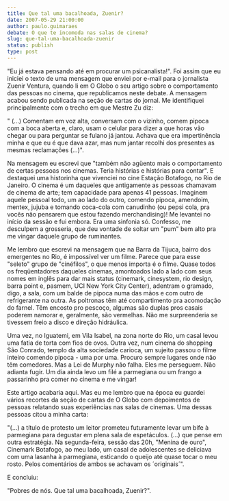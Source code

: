 ```yaml
---
title: Que tal uma bacalhoada, Zuenir?
date: 2007-05-29 21:00:00
author: paulo.guimaraes
debate: O que te incomoda nas salas de cinema?
slug: que-tal-uma-bacalhoada-zuenir
status: publish 
type: post
---
```


"Eu já estava pensando até em procurar um psicanalista!". Foi assim que eu iniciei o texto de uma mensagem que enviei por e-mail para o jornalista Zuenir Ventura, quando li em O Globo o seu artigo sobre o comportamento das pessoas no cinema, que republicamos neste debate. A mensagem acabou sendo publicada na seção de cartas do jornal. Me identifiquei principalmente com o trecho em que Mestre Zu diz:  

  

" (...) Comentam em voz alta, conversam com o vizinho, comem pipoca com a boca aberta e, claro, usam o celular para dizer a que horas vão chegar ou para perguntar se fulano já jantou. Achava que era impertinência minha e que eu é que dava azar, mas num jantar recolhi dos presentes as mesmas reclamações (...)".  

  

 Na mensagem eu escrevi que "também não agüento mais o comportamento de certas pessoas nos cinemas. Teria histórias e histórias para contar". E destaquei uma historinha que vivenciei no cine Estação Botafogo, no Rio de Janeiro. O cinema é um daqueles que antigamente as pessoas chamavam de cinema de arte; tem capacidade para apenas 41 pessoas. Imaginem aquele pessoal todo, um ao lado do outro, comendo pipoca, amendoim, mentex, jujuba e tomando coca-cola com canudinho (ou pepsi cola, pra vocês não pensarem que estou fazendo merchandising)! Me levantei no início da sessão e fui embora. Era uma sinfonia só. Confesso, me desculpem a grosseria, que deu vontade de soltar um "pum" bem alto pra me vingar daquele grupo de ruminantes.  

  

Me lembro que escrevi na mensagem que na Barra da Tijuca, bairro dos emergentes no Rio, é impossível ver um filme. Parece que para esse "seleto" grupo de "cinéfilos", o que menos importa é o filme. Quase todos os freqüentadores daqueles cinemas, amontoados lado a lado com seus nomes em inglês para dar mais status (cinemark, cinesystem, rio design, barra point e, pasmem, UCI New York City Center), adentram o gramado, digo, a sala, com um balde de pipoca numa das mãos e com outro de refrigerante na outra. As poltronas têm até compartimento pra acomodação do farnel. Têm encosto pro pescoço, algumas são duplas pros casais poderem namorar e, geralmente, são vermelhas. Não me surpreenderia se tivessem freio a disco e direção hidráulica.   

  

Uma vez, no Iguatemi, em Vila Isabel, na zona norte do Rio, um casal levou uma fatia de torta com fios de ovos. Outra vez, num cinema do shopping São Conrado, templo da alta sociedade carioca, um sujeito passou o filme inteiro comendo pipoca - uma por uma. Procuro sempre lugares onde não têm comedores. Mas a Lei de Murphy não falha. Eles me perseguem. Não adianta fugir. Um dia ainda levo um filé a parmegiana ou um frango a passarinho pra comer no cinema e me vingar!  

  

 Este artigo acabaria aqui. Mas eu me lembro que na época eu guardei vários recortes da seção de cartas de O Globo com depoimentos de pessoas relatando suas experiências nas salas de cinemas. Uma dessas pessoas citou a minha carta:  

 "(...) a título de protesto um leitor prometeu futuramente levar um bife à parmegiana para degustar em plena sala de espetáculos. (...) que pense em outra estratégia. Na segunda-feira, sessão das 20h, "Menina de ouro", Cinemark Botafogo, ao meu lado, um casal de adolescentes se deliciava com uma lasanha à parmegiana, esticando o queijo até quase tocar o meu rosto. Pelos comentários de ambos se achavam os ´originais´".  

  

E concluiu:  

"Pobres de nós. Que tal uma bacalhoada, Zuenir?".
